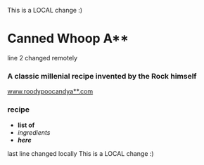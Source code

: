 This is a LOCAL change :)
# Canned Whoop A**
line 2 changed remotely
### A classic millenial recipe invented by the Rock himself
www.roodypoocandya**.com
### recipe
- **list of**
- *ingredients*
- ***here***
  
last line changed locally
This is a LOCAL change :)
